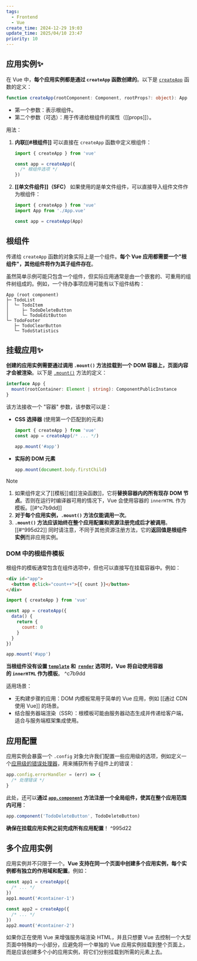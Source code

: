 ```yaml
---
tags:
  - Frontend
  - Vue
create_time: 2024-12-29 19:03
update_time: 2025/04/10 23:47
priority: 10
---
```


## 应用实例✨

在 Vue 中，**每个应用实例都是通过 `createApp` 函数创建的**。以下是 [`createApp`](https://cn.vuejs.org/api/application.html#createapp) 函数的定义：

```ts
function createApp(rootComponent: Component, rootProps?: object): App
```

- 第一个参数：表示根组件。
- 第二个参数（可选）：用于传递给根组件的属性（[[props]]）。

用法：
1. **内联[[#根组件]]**
   可以直接在 `createApp` 函数中定义根组件：

	```js
	import { createApp } from 'vue'
	
	const app = createApp({
	  /* 根组件选项 */
	})
	```

2. **[[单文件组件]]（SFC）**
   如果使用的是单文件组件，可以直接导入组件文件作为根组件：

	```js hl:2
	import { createApp } from 'vue'
	import App from './App.vue'
	
	const app = createApp(App)
	```

## 根组件

传递给 `createApp` 函数的对象实际上是一个组件。**每个 Vue 应用都需要一个"根组件"，其他组件将作为其子组件存在**。

虽然简单示例可能只包含一个组件，但实际应用通常是由一个嵌套的、可重用的组件树组成的。例如，一个待办事项应用可能有以下组件结构：

```
App (root component)
├─ TodoList
│  └─ TodoItem
│     ├─ TodoDeleteButton
│     └─ TodoEditButton
└─ TodoFooter
   ├─ TodoClearButton
   └─ TodoStatistics
```

## 挂载应用✨

**创建的应用实例需要通过调用 `.mount()` 方法挂载到一个 DOM 容器上，页面内容才会被渲染**。以下是 [`.mount()`](https://cn.vuejs.org/api/application.html#app-mount) 方法的定义：

```ts
interface App {
  mount(rootContainer: Element | string): ComponentPublicInstance
}
```

该方法接收一个 "容器" 参数，该参数可以是：
- **CSS 选择器** (使用第一个匹配到的元素)

	```js hl:4
	import { createApp } from 'vue'
	const app = createApp(/* ... */)
	
	app.mount('#app')
	```

- **实际的 DOM 元素**

	```js
	app.mount(document.body.firstChild)
	```

> [!note]
> 1. 如果组件定义了[[模板]]或[[渲染函数]]，它将**替换容器内的所有现存 DOM 节点**。否则在运行时编译器可用的情况下，Vue 会使用容器的 `innerHTML` 作为模板。[[#^c7b9dd]]
> 2. **对于每个应用实例，`.mount()` 方法仅能调用一次**。
> 3. **`.mount()` 方法应该始终在整个应用配置和资源注册完成后才被调用**。[[#^995d22]] 同时请注意，不同于其他资源注册方法，它的**返回值是根组件实例**而非应用实例。

### DOM 中的根组件模板

根组件的模板通常包含在组件选项中，但也可以直接写在挂载容器中。例如：

```html hl:2
<div id="app">
  <button @click="count++">{{ count }}</button>
</div>
```

```js
import { createApp } from 'vue'

const app = createApp({
  data() {
    return {
      count: 0
    }
  }
})

app.mount('#app')
```

**当根组件没有设置 [`template`](https://cn.vuejs.org/api/options-rendering.html#template) 和  [`render`](https://cn.vuejs.org/api/options-rendering.html#render) 选项时，Vue 将自动使用容器的 `innerHTML` 作为模板**。 ^c7b9dd

适用场景：
- 无构建步骤的应用：DOM 内模板常用于简单的 Vue 应用，例如 [[通过 CDN 使用 Vue]] 的场景。
- 结合服务器端渲染（SSR）：根模板可能由服务器动态生成并传递给客户端，适合与服务端框架集成使用。

## 应用配置

应用实例会暴露一个 `.config` 对象允许我们配置一些应用级的选项，例如定义一个[应用级的错误处理器](https://cn.vuejs.org/api/application#app-config-errorhandler)，用来捕获所有子组件上的错误：

```js
app.config.errorHandler = (err) => {
  /* 处理错误 */
}
```

此处，还可以**通过 [`app.component`](https://cn.vuejs.org/api/application#app-component) 方法注册一个全局组件，使其在整个应用范围内可用**：

```js
app.component('TodoDeleteButton', TodoDeleteButton)
```

**确保在挂载应用实例之前完成所有应用配置**！ ^995d22

## 多个应用实例

应用实例并不只限于一个。**Vue 支持在同一个页面中创建多个应用实例，每个实例都有独立的作用域和配置**。例如：

```js
const app1 = createApp({
  /* ... */
})
app1.mount('#container-1')

const app2 = createApp({
  /* ... */
})
app2.mount('#container-2')
```

如果你正在使用 Vue 来增强服务端渲染 HTML，并且只想要 Vue 去控制一个大型页面中特殊的一小部分，应避免将一个单独的 Vue 应用实例挂载到整个页面上，而是应该创建多个小的应用实例，将它们分别挂载到所需的元素上去。

